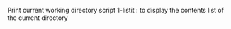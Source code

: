 Print current working directory script
1-listit : to display the contents list of the current directory
